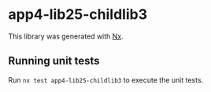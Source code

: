 # app4-lib25-childlib3

This library was generated with [Nx](https://nx.dev).

## Running unit tests

Run `nx test app4-lib25-childlib3` to execute the unit tests.
